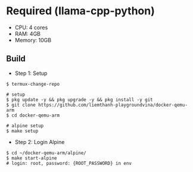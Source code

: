 # Required (llama-cpp-python)
- CPU: 4 cores
- RAM: 4GB
- Memory: 10GB

## Build
- Step 1: Setup
```
$ termux-change-repo

# setup
$ pkg update -y && pkg upgrade -y && pkg install -y git
$ git clone https://github.com/liemthanh-playgroundvina/docker-qemu-arm
$ cd docker-qemu-arm

# alpine setup
$ make setup
```

- Step 2: Login Alpine
```
$ cd ~/docker-qemu-arm/alpine/
$ make start-alpine
# login: root, password: {ROOT_PASSWORD} in env
```